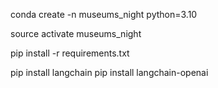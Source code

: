 conda create -n museums_night python=3.10

source activate museums_night

pip install -r requirements.txt

pip install langchain
pip install langchain-openai